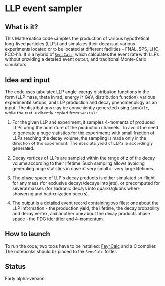 # LLP event sampler

## What is it?

This Mathematica code samples the production of various hypothetical long-lived particles (LLPs) and simulates their decays at various experiments located or to be located at different facilities - FNAL, SPS, LHC, FCC-hh. It is a hybrid of [<code>SensCalc</code>](https://github.com/maksymovchynnikov/SensCalc), which calculates the event rate with LLPs without providing a detailed event output, and traditional Monte-Carlo simulators.

## Idea and input

The code uses tabulated LLP angle-energy distribution functions in the form (LLP mass, theta in rad, energy in GeV, distribution function), various experimental setups, and LLP production and decay phenomenology as an input. The distributions may be conveniently generated using <code>SensCalc</code>, while the rest is directly copied from <code>SensCalc</code>.

1. For the given LLP and experiment, it samples 4-momenta of produced LLPs using the admixture of the production channels. To avoid the need to generate a huge statistics for the experiments with small fraction of LLPs reaching the decay volume, the sampling is made only in the direction of the experiment. The absolute yield of LLPs is accordingly generated.

2. Decay vertices of LLPs are sampled within the range of z of the decay volume according to their lifetime. Such sampling allows avoiding generating huge statistics in case of very small or very large lifetimes.   

3. The phase space of LLP's decay products is either simulated on-flight for any mass (for exclusive decays/decays into jets), or precomputed for several masses (for hadronic decays into quarks/gluons where showering and hadronization occurs).

4. The output is a detailed event record containing two files: one about the LLP information - the production yield, the lifetime, the decay probability and decay vertex, and another one about the decay products phase space - the PDG identifier and 4-momentum.

## How to launch

To run the code, two tools have to be installed: [FeynCalc](https://feyncalc.github.io/) and a C compiler. The notebooks should be placed to the <code>SensCalc</code> folder. 

## Status

Early alpha-version.



 
